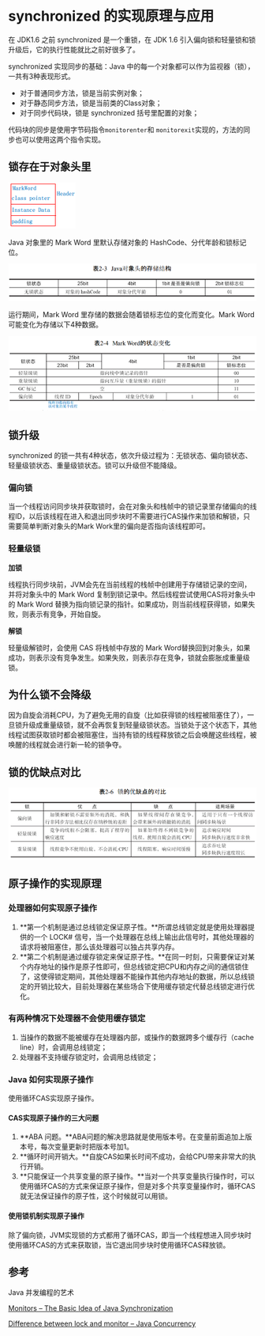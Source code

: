 # synchronized 的实现原理与应用

在 JDK1.6 之前 synchronized 是一个重锁，在 JDK 1.6 引入偏向锁和轻量锁和锁升级后，它的执行性能就比之前好很多了。

synchronized 实现同步的基础：Java 中的每一个对象都可以作为监视器（锁），一共有3种表现形式。

* 对于普通同步方法，锁是当前实例对象；
* 对于静态同步方法，锁是当前类的Class对象；
* 对于同步代码块，锁是 synchronized 括号里配置的对象；

代码块的同步是使用字节码指令`monitorenter`和 `monitorexit`实现的，方法的同步也可以使用这两个指令实现。

## 锁存在于对象头里

![image-20200706160618846](Synchronized的实现原理与应用.assets/image-20200706160618846.png)

Java 对象里的 Mark Word 里默认存储对象的 HashCode、分代年龄和锁标记位。

![image-20200706160747388](Synchronized的实现原理与应用.assets/image-20200706160747388.png)

运行期间，Mark Word 里存储的数据会随着锁标志位的变化而变化。Mark Word 可能变化为存储以下4种数据。

![image-20200706160947708](Synchronized的实现原理与应用.assets/image-20200706160947708.png)

## 锁升级

synchronized 的锁一共有4种状态，依次升级过程为：无锁状态、偏向锁状态、轻量级锁状态、重量级锁状态。锁可以升级但不能降级。

### 偏向锁

当一个线程访问同步块并获取锁时，会在对象头和栈帧中的锁记录里存储偏向的线程ID，以后该线程在进入和退出同步块时不需要进行CAS操作来加锁和解锁，只需要简单判断对象头的Mark Work里的偏向是否指向该线程即可。

### 轻量级锁

**加锁**

线程执行同步块前，JVM会先在当前线程的栈帧中创建用于存储锁记录的空间，并将对象头中的 Mark Word 复制到锁记录中。然后线程尝试使用CAS将对象头中的 Mark Word 替换为指向锁记录的指针。如果成功，则当前线程获得锁，如果失败，则表示有竞争，开始自旋。

**解锁**

轻量级解锁时，会使用 CAS 将栈帧中存放的 Mark Word替换回到对象头，如果成功，则表示没有竞争发生。如果失败，则表示存在竞争，锁就会膨胀成重量级锁。

## 为什么锁不会降级

因为自旋会消耗CPU，为了避免无用的自旋（比如获得锁的线程被阻塞住了），一旦锁升级成重量级锁，就不会再恢复到轻量级锁状态。当锁处于这个状态下，其他线程试图获取锁时都会被阻塞住，当持有锁的线程释放锁之后会唤醒这些线程，被唤醒的线程就会进行新一轮的锁争夺。

## 锁的优缺点对比

![image-20200706163805356](Synchronized的实现原理与应用.assets/image-20200706163805356.png)

## 原子操作的实现原理

### 处理器如何实现原子操作

1. **第一个机制是通过总线锁定保证原子性。**所谓总线锁定就是使用处理器提供的一个 LOCK# 信号，当一个处理器在总线上输出此信号时，其他处理器的请求将被阻塞住，那么该处理器可以独占共享内存。
2. **第二个机制是通过缓存锁定来保证原子性。**在同一时刻，只需要保证对某个内存地址的操作是原子性即可，但总线锁定把CPU和内存之间的通信锁住了，这使得锁定期间，其他处理器不能操作其他内存地址的数据，所以总线锁定的开销比较大，目前处理器在某些场合下使用缓存锁定代替总线锁定进行优化。

### 有两种情况下处理器不会使用缓存锁定

1. 当操作的数据不能被缓存在处理器内部，或操作的数据跨多个缓存行（cache line）时，会调用总线锁定；
2. 处理器不支持缓存锁定时，会调用总线锁定；

### Java 如何实现原子操作

使用循环CAS实现原子操作。

#### CAS实现原子操作的三大问题

1. **ABA 问题。**ABA问题的解决思路就是使用版本号。在变量前面追加上版本号，每次变量更新时把版本号加1。
2. **循环时间开销大。**自旋CAS如果长时间不成功，会给CPU带来非常大的执行开销。
3. **只能保证一个共享变量的原子操作。**当对一个共享变量执行操作时，可以使用循环CAS的方式来保证原子操作，但是对多个共享变量操作时，循环CAS就无法保证操作的原子性，这个时候就可以用锁。

#### 使用锁机制实现原子操作

除了偏向锁，JVM实现锁的方式都用了循环CAS，即当一个线程想进入同步块时使用循环CAS的方式来获取锁，当它退出同步块时使用循环CAS释放锁。

## 参考

Java 并发编程的艺术

[Monitors – The Basic Idea of Java Synchronization ](https://www.programcreek.com/2011/12/monitors-java-synchronization-mechanism/)

[Difference between lock and monitor – Java Concurrency](https://howtodoinjava.com/java/multi-threading/multithreading-difference-between-lock-and-monitor/)